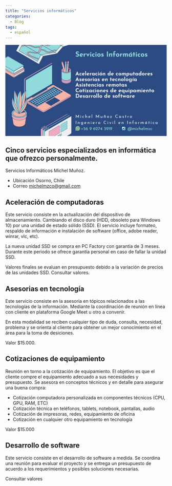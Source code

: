 ```yaml
---
title: "Servicios informáticos"
categories:
  - Blog
tags:
  - español
---
```


![sevicios informáticos](/assets/images/anuncio.jpg)


## Cinco servicios especializados en informática que ofrezco personalmente.

Servicios Informáticos Michel Muñoz.
- Ubicación Osorno, Chile
- Correo michelmzco@gmail.com


## Aceleración de computadoras

Este servicio consiste en la actualización del dispositivo de almacenamiento. Cambiando el disco duro (HDD, obsoleto para Windows 10) por una unidad de estado sólido (SSD). El servicio incluye formateo, respaldo de información e instalación de software (office, adobe reader, winrar, vlc, etc).

La nueva unidad SSD se compra en PC Factory con garantía de 3 meses. Durante este periodo se ofrece garantía personal en caso de fallar la unidad SSD.

Valores finales se evaluan en presupuesto debido a la variación de precios de las unidades SSD. Consultar valores.

## Asesorias en tecnología

Este servicio consiste en la asesoria en tópicos relacionados a las tecnologías de la información. Mediante la coordinación de reunión en línea con cliente en plataforma Google Meet u otro a convenir.

En esta modalidad se reciben cualquier tipo de duda, consulta, necesidad, problema y se orienta al cliente para obtener un mejor conocimiento en el área para la toma de desiciones.

Valor $15.000.


## Cotizaciones de equipamiento

Reunión en torno a la cotización de equipamiento. El objetivo es que el cliente compre el equipamiento adecuado a sus necesidades y  presupuesto. Se asesora en conceptos técnicos y en detalle para asegurar una buena compra:

- Cotización computadora personalizada en componentes técnicos (CPU, GPU, RAM, ETC)
- Cotización técnica en teléfonos, tablets, notebook, pantallas, audio
- Cotización de impresoras, redes, equipamiento de oficina
- Cotización en cualquier otro equipamiento en tecnología

Valor $15.000

## Desarrollo de software

Este servicio consiste en el desarrollo de software a medida. Se coordina una reunión para evaluar el proyecto y se entrega un presupuesto de acuerdo a los requerimientos y posibles soluciones necesarias. 

Consultar valores